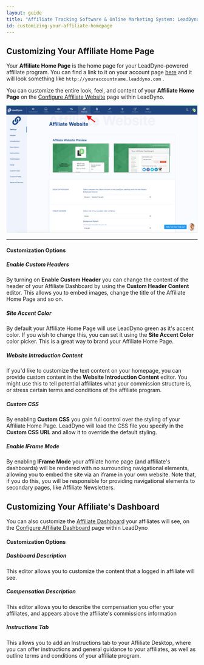 ```yaml
---
layout: guide
title: "Affiliate Tracking Software & Online Marketing System: LeadDyno"
id: customizing-your-affiliate-homepage
---
```


## Customizing Your Affiliate Home Page

Your **Affiliate Home Page** is the home page for your LeadDyno-powered affiliate program.  You can find a link
to it on your account page [here](https://app.leaddyno.com/settings/account) and it will look something like `http://youraccountname.leaddyno.com`
.

You can customize the entire look, feel, and content of your **Affiliate Home Page** on the
[Configure Affiliate Website](https://app.leaddyno.com/content/website_customization) page within
LeadDyno.

![affiliate_dashboard_customization](img/customize_affiliate_website.jpg)

----

#### Customization Options


##### Enable Custom Headers

By turning on **Enable Custom Header** you can change the content of the header of your Affiliate Dashboard by using
the **Custom Header Content** editor.  This allows you to embed images, change the title of the Affiliate Home Page
and so on.

##### Site Accent Color

By default your Affiliate Home Page will use LeadDyno green as it's accent color.  If you wish to change this, you can
set it using the **Site Accent Color** color picker.  This is a great way to brand your Affiliate Home Page.

##### Website Introduction Content

If you'd like to customize the text content on your homepage, you can provide custom content in the **Website Introduction Content**
editor.  You might use this to tell potential affiliates what your commission structure is, or stress certain terms
and conditions of the affiliate program.

##### Custom CSS

By enabling **Custom CSS** you gain full control over the styling of your Affiliate Home Page.  LeadDyno will load
the CSS file you specify in the **Custom CSS URL** and allow it to override the default styling.

##### Enable IFrame Mode

By enabling **IFrame Mode** your affiliate home page (and affiliate's dashboards) will be rendered with no surrounding
navigational elements, allowing you to embed the site via an iframe in your own website.  Note that, if you do this,
you will be responsible for providing navigational elements to secondary pages, like Affiliate Newsletters.


## Customizing Your Affiliate's Dashboard

You can also customize the [Affiliate Dashboard](affiliate-dashboard.html) your affiliates will see, on the
[Configure Affiliate Dashboard](https://app.leaddyno.com/content/dashboard_customization) page within LeadDyno

#### Customization Options


##### Dashboard Description

This editor allows you to customize the content that a logged in affiliate will see.

##### Compensation Description

This editor allows you to describe the compensation you offer your affiliates, and appears above the affiliate's
commissions information

##### Instructions Tab

This allows you to add an Instructions tab to your Affiliate Desktop, where you can offer instructions and general
guidance to your affiliates, as well as outline terms and conditions of your affiliate program.
